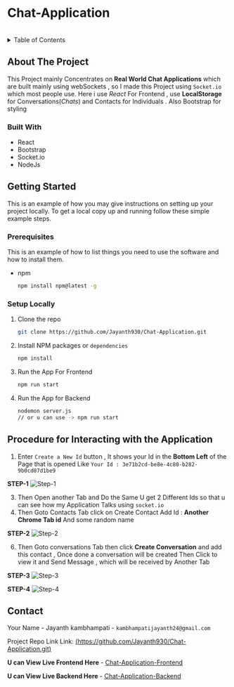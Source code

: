 # Chat-Application

<!-- PROJECT LOGO -->
<br />
<!-- TABLE OF CONTENTS -->
<details>
  <summary>Table of Contents</summary>
  <ol>
    <li>
      <a href="#about-the-project">About The Project</a>
      <ul>
        <li><a href="#built-with">Built With</a></li>
      </ul>
    </li>
    <li>
      <a href="#getting-started">Getting Started</a>
      <ul>
        <li><a href="#prerequisites">Prerequisites</a></li>
        <li><a href="#installation">Installation</a></li>
      </ul>
    </li>
    <li><a href="#Procedure for Interacting with the Application">Contributing</a></li>
    <li><a href="#contact">Contact</a></li>
  </ol>
</details>



<!-- ABOUT THE PROJECT -->
## About The Project

This Project mainly Concentrates on  **Real World Chat Applications** which are built mainly using webSockets , so I made this Project using `Socket.io` which most people use. Here i use *React* For Frontend ,   use **LocalStorage** for Conversations(*Chats*) and Contacts for Individuals . Also Bootstrap for styling  

### Built With

* React
* Bootstrap 
* Socket.io
* NodeJs

<!-- GETTING STARTED -->
## Getting Started

This is an example of how you may give instructions on setting up your project locally.
To get a local copy up and running follow these simple example steps.

### Prerequisites

This is an example of how to list things you need to use the software and how to install them.
* npm
  ```sh
  npm install npm@latest -g
  ```

### Setup Locally

1. Clone the repo
   ```sh
   git clone https://github.com/Jayanth930/Chat-Application.git
   ```
2. Install NPM packages or `dependencies`
   ```sh
   npm install
   ```
3. Run the App For Frontend
   ```sh
   npm run start 
   ```
4. Run the App for Backend
   ```sh
   nodemon server.js  
   // or u can use -> npm run start 
   ```
<!-- USAGE EXAMPLES -->

<!-- ROADMAP -->

## Procedure for Interacting with the Application 
1. Enter `Create a New Id` button , It shows your Id in the **Bottom Left** of the Page that is opened Like `Your Id : 3e71b2cd-be8e-4c80-b282-9b0cd07d1be9`

**STEP-1**
![Step-1](https://github.com/Jayanth930/Chat-Application/assets/88278632/e36e223a-7581-476d-955c-6728c734cf86)

3. Then Open another Tab and Do the Same U get 2 Different Ids so that u can see how my Application Talks using `socket.io`
4. Then Goto Contacts Tab click on Create Contact Add Id : **Another Chrome Tab id** And some random name

**STEP-2**
![Step-2](https://github.com/Jayanth930/Chat-Application/assets/88278632/f350f037-3d5f-4a80-8327-eead94c464f2)
  
6. Then Goto conversations Tab then click **Create Conversation** and add this contact , Once done a conversation will be created Then Click to view it and Send Message , which will be received by Another Tab  

**STEP-3**
![Step-3](https://github.com/Jayanth930/Chat-Application/assets/88278632/0e227c24-2e89-4634-bde8-682343b634ea)

**STEP-4**
![Step-4](https://github.com/Jayanth930/Chat-Application/assets/88278632/15bb9d9c-1a6f-4fd1-9c48-09b888ddeceb)



<!-- CONTACT -->
## Contact

Your Name - Jayanth kambhampati - `kambhampatijayanth24@gmail.com`

Project Repo Link Link: [(https://github.com/Jayanth930/Chat-Application.git)](https://github.com/Jayanth930/Chat-Application.git)

**U can View Live Frontend Here** -  [Chat-Application-Frontend](https://chat-application-frontend-ogpm.onrender.com) 


**U can View Live Backend  Here** -  [Chat-Application-Backend](https://chat-application-backend-7ssd.onrender.com)
